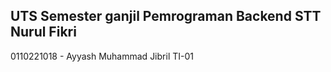 ## UTS Semester ganjil Pemrograman Backend STT Nurul Fikri

0110221018 - Ayyash Muhammad Jibril
TI-01
